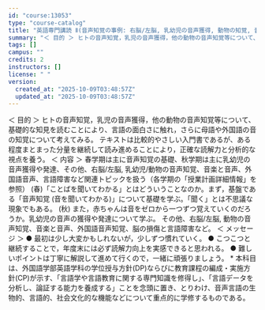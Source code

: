 ```yaml
---
id: "course:13053"
type: "course-catalog"
title: "英語専門講読 Ⅱ(音声知覚の事例: 右脳/左脳, 乳幼児の音声獲得, 動物の知覚, 音楽と音声、言語障害など) ／ADVANCED THEMATIC READING Ⅱ"
summary: "＜ 目的 ＞ ヒトの音声知覚，乳児の音声獲得，他の動物の音声知覚等について、基礎的な知見を読むことにより、言語の面白さに触れ，さらに母語や外国語の音の知覚について考えてみる。 テキストは比較的やさしい入門書であるが、ある程度まとまった分量を…"
tags: []
campus: ""
credits: 2
instructors: []
license: " "
version:
  created_at: "2025-10-09T03:48:57Z"
  updated_at: "2025-10-09T03:48:57Z"
---
```


＜ 目的 ＞ ヒトの音声知覚，乳児の音声獲得，他の動物の音声知覚等について、基礎的な知見を読むことにより、言語の面白さに触れ，さらに母語や外国語の音の知覚について考えてみる。 テキストは比較的やさしい入門書であるが、ある程度まとまった分量を継続して読み進めることにより，正確な読解力と分析的な視点を養う。 ＜ 内容 ＞ 春学期は主に音声知覚の基礎、秋学期は主に乳幼児の音声獲得や発達、その他、右脳/左脳, 乳幼児/動物の音声知覚、音楽と音声、外国語音声、言語障害など関連トピックを扱う（各学期の「授業計画詳細情報」を参照） (春)「ことばを聞いてわかる」とはどういうことなのか。まず，基盤である「音声知覚 (音を聞いてわかる)」について基礎を学ぶ。「聞く」とは不思議な現象でもある。 (秋) また，赤ちゃんは音をゼロから一つずつ覚えていくのだろうか。乳幼児の音声の獲得や発達について学ぶ。 その他、右脳/左脳, 動物の音声知覚、音楽と音声、外国語音声知覚、脳の損傷と言語障害など。 ＜ メッセージ ＞ ● 最初は少し大変かもしれないが，少しずつ慣れていく。 ● こつこつと継続することで，年度末には必ず読解力向上を実感できると思われる。 ● 難しいポイントは丁寧に解説して進めて行くので，一緒に頑張りましょう。 \* 本科目は、外国語学部英語学科の学位授与方針(DP)ならびに教育課程の編成・実施方針(CP)が示す、「言語学や言語教育に関する専門知識を修得し」、「言語データを分析し、論証する能力を養成する」ことを念頭に置き、とりわけ、音声言語の生物的、言語的、社会文化的な機能などについて重点的に学修するものである。

